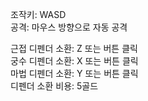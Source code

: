 조작키: WASD  
공격: 마우스 방향으로 자동 공격  
  
근접 디펜더 소환: Z 또는 버튼 클릭  
궁수 디펜더 소환: X 또는 버튼 클릭  
마법 디펜더 소환: Y 또는 버튼 클릭  
디펜더 소환 비용: 5골드  
